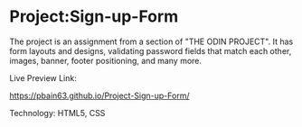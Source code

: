 # Project:Sign-up-Form

The project is an assignment from a section of "THE ODIN PROJECT". It has form layouts and designs, validating password fields that match each other, images, banner, footer positioning, and many more. 


Live Preview Link:

https://pbain63.github.io/Project-Sign-up-Form/

Technology: HTML5, CSS
